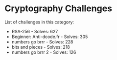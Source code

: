 # Cryptography Challenges

List of challenges in this category:

- RSA-256 - Solves: 627
- Beginner: Anti-dcode.fr - Solves: 305
- numbers go brrr - Solves: 228
- bits and pieces - Solves: 218
- numbers go brrr 2 - Solves: 126
